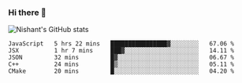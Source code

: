 ### Hi there 👋

<!--
**phoenixx1/phoenixx1** is a ✨ _special_ ✨ repository because its `README.md` (this file) appears on your GitHub profile.

Here are some ideas to get you started:

- 🔭 I’m currently working on ...
- 🌱 I’m currently learning ...
- 👯 I’m looking to collaborate on ...
- 🤔 I’m looking for help with ...
- 💬 Ask me about ...
- 📫 How to reach me: ...
- 😄 Pronouns: ...
- ⚡ Fun fact: ...
-->

![Nishant's GitHub stats](https://github-readme-stats.vercel.app/api?username=phoenixx1&count_private=true)   
<!--START_SECTION:waka-->
```text
JavaScript   5 hrs 22 mins   ████████████████▓░░░░░░░░   67.06 % 
JSX          1 hr 7 mins     ███▓░░░░░░░░░░░░░░░░░░░░░   14.11 % 
JSON         32 mins         █▓░░░░░░░░░░░░░░░░░░░░░░░   06.67 % 
C++          24 mins         █▒░░░░░░░░░░░░░░░░░░░░░░░   05.11 % 
CMake        20 mins         █░░░░░░░░░░░░░░░░░░░░░░░░   04.20 % 
```
<!--END_SECTION:waka-->
